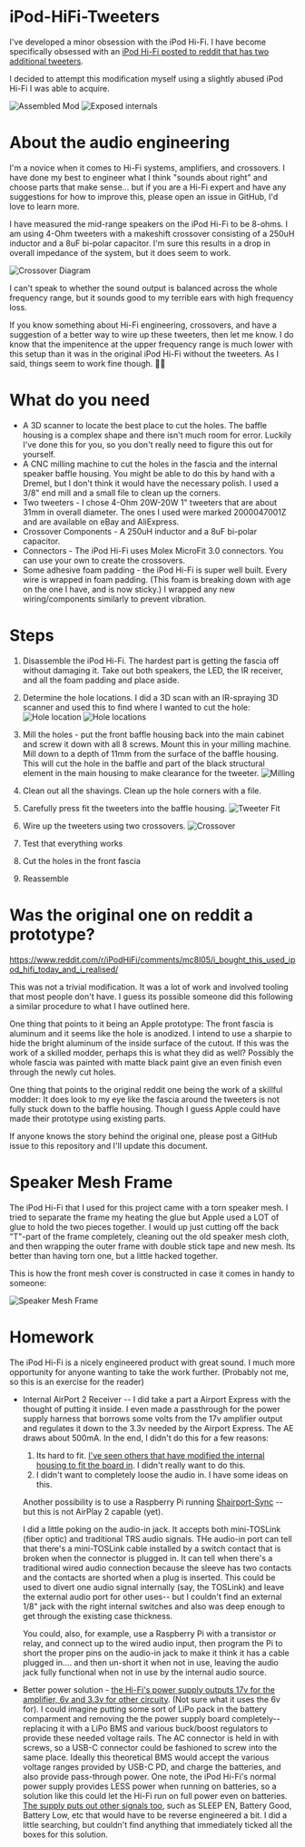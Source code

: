# iPod-HiFi-Tweeters

I've developed a minor obsession with the iPod Hi-Fi.  I have become specifically obsessed with an [iPod Hi-Fi posted to reddit that has two additional tweeters](https://www.reddit.com/r/iPodHiFi/comments/mc8l05/i_bought_this_used_ipod_hifi_today_and_i_realised/).  

I decided to attempt this modification myself using a slightly abused iPod Hi-Fi I was able to acquire.

![Assembled Mod](../assets/assembled.png?raw=true)
![Exposed internals](../assets/exposed.png?raw=true)

# About the audio engineering

I'm a novice when it comes to Hi-Fi systems, amplifiers, and crossovers.  I have done my best to engineer what I think "sounds about right" and choose parts that make sense... but if you are a Hi-Fi expert and have any suggestions for how to improve this, please open an issue in GitHub, I'd love to learn more.

I have measured the mid-range speakers on the iPod Hi-Fi to be 8-ohms.  I am using 4-Ohm tweeters with a makeshift crossover consisting of a 250uH inductor and a 8uF bi-polar capacitor.  I'm sure this results in a drop in overall impedance of the system,  but it does seem to work.

![Crossover Diagram](../assets/diagram.png?raw=true)

I can't speak to whether the sound output is balanced across the whole frequency range, but it sounds good to my terrible ears with high frequency loss.

If you know something about Hi-Fi engineering, crossovers, and have a suggestion of a better way to wire up these tweeters, then let me know.  I do know that the impenitence at the upper frequency range is much lower with this setup than it was in the original iPod Hi-Fi without the tweeters.  As I said, things seem to work fine though. 🤷‍♂️

# What do you need

- A 3D scanner to locate the best place to cut the holes.  The baffle housing is a complex shape and there isn't much room for error.  Luckily I've done this for you, so you don't really need to figure this out for yourself.
- A CNC milling machine to cut the holes in the fascia and the internal speaker baffle housing.  You might be able to do this by hand with a Dremel, but I don't think it would have the necessary polish.  I used a 3/8" end mill and a small file to clean up the corners.
- Two tweeters - I chose 4-Ohm 20W-20W 1" tweeters that are about 31mm in overall diameter.  The ones I used were marked 2000047001Z and are available on eBay and AliExpress.
- Crossover Components -  A 250uH inductor and a 8uF bi-polar capacitor.
- Connectors - The iPod Hi-Fi uses Molex MicroFit 3.0 connectors.  You can use your own to create the crossovers.
- Some adhesive foam padding - the iPod Hi-Fi is super well built.  Every wire is wrapped in foam padding. (This foam is breaking down with age on the one I have, and is now sticky.)  I wrapped any new wiring/components similarly to prevent vibration.

# Steps

1.  Disassemble the iPod Hi-Fi.  The hardest part is getting the fascia off without damaging it.  Take out both speakers, the LED, the IR receiver, and all the foam padding and place aside.
2.  Determine the hole locations.  I did a 3D scan with an IR-spraying 3D scanner and used this to find where I wanted to cut the hole:
![Hole location](../assets/hole_location.png?raw=true)
![Hole locations](../assets/hole_locations.png?raw=true)

2.  Mill the holes - put the front baffle housing back into the main cabinet and screw it down with all 8 screws.  Mount this in your milling machine.  Mill down to a depth of 11mm from the surface of the baffle housing.  This will cut the hole in the baffle and part of the black structural element in the main housing to make clearance for the tweeter.
![Milling](../assets/milling.png?raw=true)

3.  Clean out all the shavings.  Clean up the hole corners with a file.

4.  Carefully press fit the tweeters into the baffle housing. 
![Tweeter Fit](../assets/tweeter_fit.png?raw=true)

5. Wire up the tweeters using two crossovers.
![Crossover](../assets/crossover.png?raw=true)

6.  Test that everything works

7.  Cut the holes in the front fascia

8.	Reassemble

# Was the original one on reddit a prototype?

https://www.reddit.com/r/iPodHiFi/comments/mc8l05/i_bought_this_used_ipod_hifi_today_and_i_realised/

This was not a trivial modification.  It was a lot of work and involved tooling that most people don't have.  I guess its possible someone did this following a similar procedure to what I have outlined here.

One thing that points to it being an Apple prototype: The front fascia is aluminum and it seems like the hole is anodized.  I intend to use a sharpie to hide the bright aluminum of the inside surface of the cutout.  If this was the work of a skilled modder, perhaps this is what they did as well?  Possibly the whole fascia was painted with matte black paint give an even finish even through the newly cut holes.

One thing that points to the original reddit one being the work of a skillful modder: It does look to my eye like the fascia around the tweeters is not fully stuck down to the baffle housing.  Though I guess Apple could have made their prototype using existing parts.

If anyone knows the story behind the original one, please post a GitHub issue to this repository and I'll update this document.

# Speaker Mesh Frame

The iPod Hi-Fi that I used for this project came with a torn speaker mesh.  I tried to separate the frame my heating the glue but Apple used a LOT of glue to hold the two pieces together.  I would up just cutting off the back "T"-part of the frame completely, cleaning out the old speaker mesh cloth, and then wrapping the outer frame with double stick tape and new mesh.  Its better than having torn one, but a little hacked together.

This is how the front mesh cover is constructed in case it comes in handy to someone:

![Speaker Mesh Frame](../assets/frame.png?raw=true)

# Homework

The iPod Hi-Fi is a nicely engineered product with great sound.  I much more opportunity for anyone wanting to take the work further.  (Probably not me, so this is an exercise for the reader)

- Internal AirPort 2 Receiver -- I did take a part a Airport Express with the thought of putting it inside.  I even made a passthrough for the power supply harness that borrows some volts from the 17v amplifier output and regulates it down to the 3.3v needed by the Airport Express.  The AE draws about 500mA.  In the end, I didn't do this for a few reasons:
	1.  Its hard to fit.  [I've seen others that have modified the internal housing to fit the board in](https://forums.macrumors.com/threads/ipod-hifi-airplay-2-self-contained-mod.2277829/).  I didn't really want to do this.
	2.  I didn't want to completely loose the audio in.  I have some ideas on this.

	Another possibility is to use a Raspberry Pi running [Shairport-Sync](https://github.com/mikebrady/shairport-sync) -- but this is not AirPlay 2 capable (yet).

	I did a little poking on the audio-in jack.  It accepts both mini-TOSLink (fiber optic) and traditional TRS audio signals.  THe audio-in port can tell that there's a mini-TOSLink cable installed by a switch contact that is broken when the connector is plugged in.   It can tell when there's a traditional wired audio connection because the sleeve has two contacts and the contacts are shorted when a plug is inserted.  This could be used to divert one audio signal internally (say, the TOSLink) and leave the external audio port for other uses-- but I couldn't find an external 1/8" jack with the right internal switches and also was deep enough to get through the existing case thickness.

	You could, also, for example, use a Raspberry Pi with a transistor or relay, and connect up to the wired audio input, then program the Pi to short the proper pins on the audio-in jack to make it think it has a cable plugged in.... and then un-short it when not in use, leaving the audio jack fully functional when not in use by the internal audio source.

- Better power solution -  [the Hi-Fi's power supply outputs 17v for the amplifier, 6v and 3.3v for other circuity](http://www.whatsinside.info/apple-ipod-hi-fi-dock/apple-ipod-hifi-dock-power-supply-label-detail/). (Not sure what it uses the 6v for).  I could imagine putting some sort of LiPo pack in the battery comparment and removing the the power supply board completely-- replacing it with a LiPo BMS and various buck/boost regulators to provide these needed voltage rails.  The AC connector is held in with screws, so a USB-C connector could be fashioned to screw into the same place.  Ideally this theoretical BMS would accept the various voltage ranges provided by USB-C PD, and charge the batteries, and also provide pass-through power.  One note, the iPod Hi-Fi's normal power supply provides LESS power when running on batteries, so a solution like this could let the Hi-Fi run on full power even on batteries.  [The supply puts out other signals too](https://github.com/newtonresearch/ipod-hifi-smps/blob/master/PA-3150%20PCB.pdf), such as SLEEP EN, Battery Good, Battery Low, etc that would have to be reverse engineered a bit.  I did a little searching, but couldn't find anything that immediately ticked all the boxes for this solution.